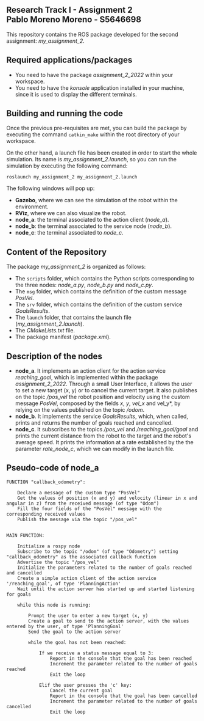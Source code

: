 Research Track I - Assignment 2  
Pablo Moreno Moreno - S5646698 
----------------------

This repository contains the ROS package developed for the second assignment: *my_assignment_2*.


## Required applications/packages
- You need to have the package *assignment_2_2022* within your workspace.
- You need to have the *konsole* application installed in your machine, since it is used to display the different terminals.


## Building and running the code
Once the previous pre-requisites are met, you can build the package by executing the command `catkin_make` within the root directory of your workspace.

On the other hand, a launch file has been created in order to start the whole simulation. Its name is *my_assignment_2.launch*, so you can run the simulation by executing the following command:
```console
roslaunch my_assignment_2 my_assignment_2.launch
```

The following windows will pop up:
- **Gazebo**, where we can see the simulation of the robot within the environment.
- **RViz**, where we can also visualize the robot.
- **node_a**: the terminal associated to the action client (*node_a*).
- **node_b**: the terminal associated to the service node (*node_b*).
- **node_c**: the terminal associated to *node_c*.


## Content of the Repository
The package *my_assignment_2* is organized as follows:
- The `scripts` folder, which contains the Python scripts corresponding to the three nodes: *node_a.py*, *node_b.py* and *node_c.py*.
- The `msg` folder, which contains the definition of the custom message *PosVel*.
- The `srv` folder, which contains the definition of the custom service *GoalsResults*.
- The `launch` folder, that contains the launch file (*my_assignment_2.launch*).
- The *CMakeLists.txt* file.
- The package manifest (*package.xml*).


## Description of the nodes
- **node_a**. It implements an action client for the action service *reaching_goal*, which is implemented within the package *assignment_2_2022*. Through a small User Interface, it allows the user to set a new target (x, y) or to cancel the current target. It also publishes on the topic */pos_vel* the robot position and velocity using the custom message *PosVel*, composed by the fields *x*, *y*, *vel_x* and vel_y*, by relying on the values published on the topic */odom*.
- **node_b**. It implements the service *GoalsResults*, which, when called, prints and returns the number of goals reached and cancelled.
- **node_c**. It subscribes to the topics */pos_vel* and */reaching_goal/goal* and prints the current distance from the robot to the target and the robot's average speed. It prints the information at a rate established by the the parameter *rate_node_c*, which we can modify in the launch file.


## Pseudo-code of **node_a**
```console
FUNCTION "callback_odometry":
	
	Declare a message of the custom type "PosVel"
	Get the values of position (x and y) and velocity (linear in x and angular in z) from the received message (of type "Odom")
	Fill the four fields of the "PosVel" message with the corresponding received values
	Publish the message via the topic "/pos_vel"
	

MAIN FUNCTION:

	Initialize a rospy node
	Subscribe to the topic "/odom" (of type "Odometry") setting "callback_odometry" as the associated callback function
	Advertise the topic "/pos_vel"
	Initialize the parameters related to the number of goals reached and cancelled
	Create a simple action client of the action service '/reaching_goal', of type 'PlanningAction'
	Wait until the action server has started up and started listening for goals
	
	while this node is running:
		
		Prompt the user to enter a new target (x, y)
		Create a goal to send to the action server, with the values entered by the user, of type 'PlanningGoal'
		Send the goal to the action server

		while the goal has not been reached:
	
			If we receive a status message equal to 3:
				Report in the console that the goal has been reached
				Increment the parameter related to the number of goals reached
				Exit the loop

			Elif the user presses the 'c' key:
				Cancel the current goal
				Report in the console that the goal has been cancelled
				Increment the parameter related to the number of goals cancelled
				Exit the loop
```


